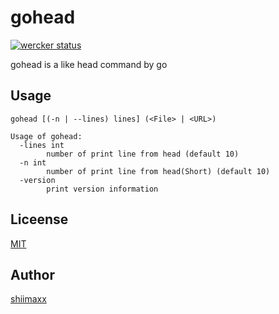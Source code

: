 # gohead

[![wercker status](https://app.wercker.com/status/e815594ff9e2e7366818d3bd3215a240/s/master "wercker status")](https://app.wercker.com/project/byKey/e815594ff9e2e7366818d3bd3215a240)

gohead is a like head command by go

## Usage

```
gohead [(-n | --lines) lines] (<File> | <URL>)
```

```
Usage of gohead:
  -lines int
        number of print line from head (default 10)
  -n int
        number of print line from head(Short) (default 10)
  -version
        print version information
```

## Liceense

[MIT](https://github.com/shiimaxx/gohead/blob/master/LICENSE)

## Author

[shiimaxx](https://github.com/shiimaxx)
